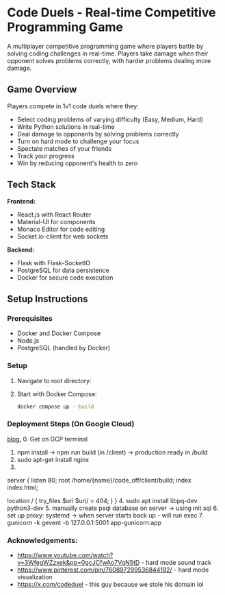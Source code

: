# Code Duels - Real-time Competitive Programming Game

A multiplayer competitive programming game where players battle by solving coding challenges in real-time. Players take damage when their opponent solves problems correctly, with harder problems dealing more damage.

## Game Overview

Players compete in 1v1 code duels where they:
- Select coding problems of varying difficulty (Easy, Medium, Hard)
- Write Python solutions in real-time
- Deal damage to opponents by solving problems correctly 
- Turn on hard mode to challenge your focus
- Spectate matches of your friends
- Track your progress
- Win by reducing opponent's health to zero

## Tech Stack

**Frontend:**
- React.js with React Router
- Material-UI for components
- Monaco Editor for code editing
- Socket.io-client for web sockets

**Backend:**
- Flask with Flask-SocketIO
- PostgreSQL for data persistence
- Docker for secure code execution

## Setup Instructions

### Prerequisites
- Docker and Docker Compose
- Node.js 
- PostgreSQL (handled by Docker)

### Setup

1. Navigate to root directory:

2. Start with Docker Compose:
   ```bash
   docker compose up --build
   ```

### Deployment Steps (On Google Cloud)
[blog.](https://blog.miguelgrinberg.com/post/how-to-deploy-a-react--flask-project)
0. Get on GCP terminal
1. npm install -> npm run build (in /client) -> production ready in /build
2. sudo apt-get install nginx
3. 
server {
  listen 80;
  root /home/{name}/code_off/client/build;
  index index.html;

  location / (
    try_files $uri $uri/ = 404;
  )
}
4. sudo apt install libpq-dev python3-dev
5. manually create psql database on server -> using init.sql
6. set up proxy: systemd -> when server starts back up - will run exec
7. gunicorn -k gevent -b 127.0.0.1:5001 app-gunicorn:app

### Acknowledgements:
- https://www.youtube.com/watch?v=3WfegWZzxek&pp=0gcJCfwAo7VqN5tD - hard mode sound track
- https://www.pinterest.com/pin/760897299536844192/ - hard mode visualization
- https://x.com/codeduel - this guy because we stole his domain lol
